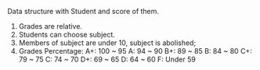 Data structure with Student and score of them.

1. Grades are relative.
2. Students can choose subject.
3. Members of subject are under 10, subject is abolished;
4. Grades Percentage: 
    A+: 100 ~ 95
    A:  94 ~ 90
    B+: 89 ~ 85
    B: 84 ~ 80
    C+: 79 ~ 75
    C: 74 ~ 70
    D+: 69 ~ 65
    D: 64 ~ 60
    F: Under 59
